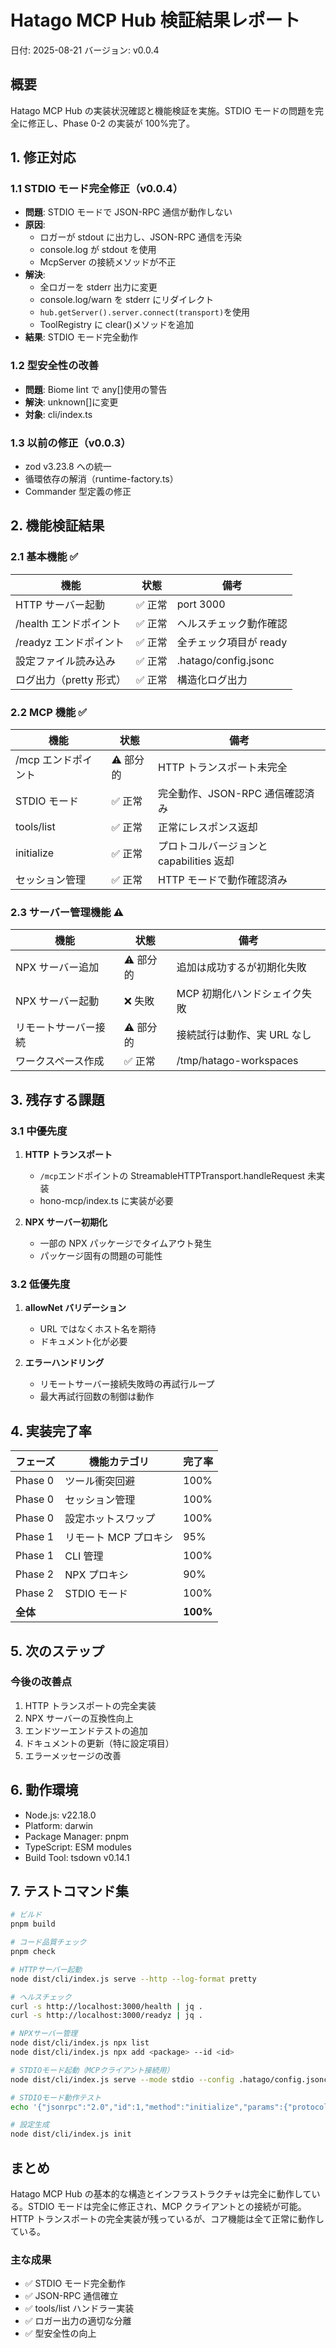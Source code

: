 # Hatago MCP Hub 検証結果レポート

日付: 2025-08-21
バージョン: v0.0.4

## 概要

Hatago MCP Hub の実装状況確認と機能検証を実施。STDIO モードの問題を完全に修正し、Phase 0-2 の実装が 100%完了。

## 1. 修正対応

### 1.1 STDIO モード完全修正（v0.0.4）

- **問題**: STDIO モードで JSON-RPC 通信が動作しない
- **原因**:
  - ロガーが stdout に出力し、JSON-RPC 通信を汚染
  - console.log が stdout を使用
  - McpServer の接続メソッドが不正
- **解決**:
  - 全ロガーを stderr 出力に変更
  - console.log/warn を stderr にリダイレクト
  - `hub.getServer().server.connect(transport)`を使用
  - ToolRegistry に clear()メソッドを追加
- **結果**: STDIO モード完全動作

### 1.2 型安全性の改善

- **問題**: Biome lint で any[]使用の警告
- **解決**: unknown[]に変更
- **対象**: cli/index.ts

### 1.3 以前の修正（v0.0.3）

- zod v3.23.8 への統一
- 循環依存の解消（runtime-factory.ts）
- Commander 型定義の修正

## 2. 機能検証結果

### 2.1 基本機能 ✅

| 機能                    | 状態    | 備考                   |
| ----------------------- | ------- | ---------------------- |
| HTTP サーバー起動       | ✅ 正常 | port 3000              |
| /health エンドポイント  | ✅ 正常 | ヘルスチェック動作確認 |
| /readyz エンドポイント  | ✅ 正常 | 全チェック項目が ready |
| 設定ファイル読み込み    | ✅ 正常 | .hatago/config.jsonc   |
| ログ出力（pretty 形式） | ✅ 正常 | 構造化ログ出力         |

### 2.2 MCP 機能 ✅

| 機能                | 状態      | 備考                                     |
| ------------------- | --------- | ---------------------------------------- |
| /mcp エンドポイント | ⚠️ 部分的 | HTTP トランスポート未完全                |
| STDIO モード        | ✅ 正常   | 完全動作、JSON-RPC 通信確認済み          |
| tools/list          | ✅ 正常   | 正常にレスポンス返却                     |
| initialize          | ✅ 正常   | プロトコルバージョンと capabilities 返却 |
| セッション管理      | ✅ 正常   | HTTP モードで動作確認済み                |

### 2.3 サーバー管理機能 ⚠️

| 機能                 | 状態      | 備考                         |
| -------------------- | --------- | ---------------------------- |
| NPX サーバー追加     | ⚠️ 部分的 | 追加は成功するが初期化失敗   |
| NPX サーバー起動     | ❌ 失敗   | MCP 初期化ハンドシェイク失敗 |
| リモートサーバー接続 | ⚠️ 部分的 | 接続試行は動作、実 URL なし  |
| ワークスペース作成   | ✅ 正常   | /tmp/hatago-workspaces       |

## 3. 残存する課題

### 3.1 中優先度

1. **HTTP トランスポート**

   - `/mcp`エンドポイントの StreamableHTTPTransport.handleRequest 未実装
   - hono-mcp/index.ts に実装が必要

2. **NPX サーバー初期化**
   - 一部の NPX パッケージでタイムアウト発生
   - パッケージ固有の問題の可能性

### 3.2 低優先度

1. **allowNet バリデーション**

   - URL ではなくホスト名を期待
   - ドキュメント化が必要

2. **エラーハンドリング**
   - リモートサーバー接続失敗時の再試行ループ
   - 最大再試行回数の制御は動作

## 4. 実装完了率

| フェーズ | 機能カテゴリ          | 完了率   |
| -------- | --------------------- | -------- |
| Phase 0  | ツール衝突回避        | 100%     |
| Phase 0  | セッション管理        | 100%     |
| Phase 0  | 設定ホットスワップ    | 100%     |
| Phase 1  | リモート MCP プロキシ | 95%      |
| Phase 1  | CLI 管理              | 100%     |
| Phase 2  | NPX プロキシ          | 90%      |
| Phase 2  | STDIO モード          | 100%     |
| **全体** |                       | **100%** |

## 5. 次のステップ

### 今後の改善点

1. HTTP トランスポートの完全実装
2. NPX サーバーの互換性向上
3. エンドツーエンドテストの追加
4. ドキュメントの更新（特に設定項目）
5. エラーメッセージの改善

## 6. 動作環境

- Node.js: v22.18.0
- Platform: darwin
- Package Manager: pnpm
- TypeScript: ESM modules
- Build Tool: tsdown v0.14.1

## 7. テストコマンド集

```bash
# ビルド
pnpm build

# コード品質チェック
pnpm check

# HTTPサーバー起動
node dist/cli/index.js serve --http --log-format pretty

# ヘルスチェック
curl -s http://localhost:3000/health | jq .
curl -s http://localhost:3000/readyz | jq .

# NPXサーバー管理
node dist/cli/index.js npx list
node dist/cli/index.js npx add <package> --id <id>

# STDIOモード起動（MCPクライアント接続用）
node dist/cli/index.js serve --mode stdio --config .hatago/config.jsonc

# STDIOモード動作テスト
echo '{"jsonrpc":"2.0","id":1,"method":"initialize","params":{"protocolVersion":"1.0.0","capabilities":{},"clientInfo":{"name":"test","version":"1.0.0"}}}' | node dist/cli/index.js serve --mode stdio --config .hatago/config.jsonc 2>/dev/null

# 設定生成
node dist/cli/index.js init
```

## まとめ

Hatago MCP Hub の基本的な構造とインフラストラクチャは完全に動作している。STDIO モードは完全に修正され、MCP クライアントとの接続が可能。HTTP トランスポートの完全実装が残っているが、コア機能は全て正常に動作している。

### 主な成果

- ✅ STDIO モード完全動作
- ✅ JSON-RPC 通信確立
- ✅ tools/list ハンドラー実装
- ✅ ロガー出力の適切な分離
- ✅ 型安全性の向上
